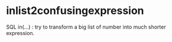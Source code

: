 # inlist2confusingexpression
SQL in(...) : try to transform a big list of number into much shorter expression.
